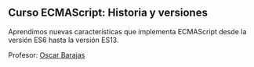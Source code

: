 ## Curso ECMAScript: Historia y versiones
Aprendimos nuevas características que implementa
ECMAScript desde la versión ES6 hasta la versión ES13.

Profesor: [Oscar Barajas](https://www.linkedin.com/in/oscarbarajas/)
